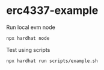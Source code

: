 # erc4337-example

Run local evm node

```bash
npx hardhat node
```

Test using scripts

```bash
npx hardhat run scripts/example.sh
```
